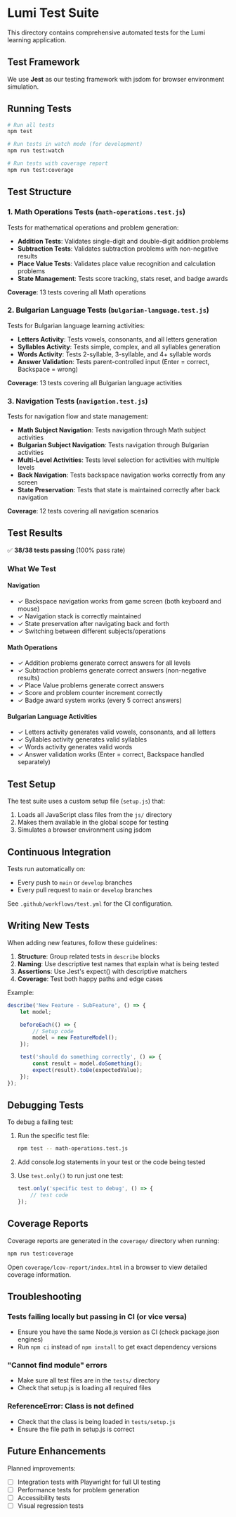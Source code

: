 # Lumi Test Suite

This directory contains comprehensive automated tests for the Lumi learning application.

## Test Framework

We use **Jest** as our testing framework with jsdom for browser environment simulation.

## Running Tests

```bash
# Run all tests
npm test

# Run tests in watch mode (for development)
npm run test:watch

# Run tests with coverage report
npm run test:coverage
```

## Test Structure

### 1. Math Operations Tests (`math-operations.test.js`)
Tests for mathematical operations and problem generation:
- **Addition Tests**: Validates single-digit and double-digit addition problems
- **Subtraction Tests**: Validates subtraction problems with non-negative results
- **Place Value Tests**: Validates place value recognition and calculation problems
- **State Management**: Tests score tracking, stats reset, and badge awards

**Coverage**: 13 tests covering all Math operations

### 2. Bulgarian Language Tests (`bulgarian-language.test.js`)
Tests for Bulgarian language learning activities:
- **Letters Activity**: Tests vowels, consonants, and all letters generation
- **Syllables Activity**: Tests simple, complex, and all syllables generation
- **Words Activity**: Tests 2-syllable, 3-syllable, and 4+ syllable words
- **Answer Validation**: Tests parent-controlled input (Enter = correct, Backspace = wrong)

**Coverage**: 13 tests covering all Bulgarian language activities

### 3. Navigation Tests (`navigation.test.js`)
Tests for navigation flow and state management:
- **Math Subject Navigation**: Tests navigation through Math subject activities
- **Bulgarian Subject Navigation**: Tests navigation through Bulgarian activities
- **Multi-Level Activities**: Tests level selection for activities with multiple levels
- **Back Navigation**: Tests backspace navigation works correctly from any screen
- **State Preservation**: Tests that state is maintained correctly after back navigation

**Coverage**: 12 tests covering all navigation scenarios

## Test Results

✅ **38/38 tests passing** (100% pass rate)

### What We Test

#### Navigation
- ✓ Backspace navigation works from game screen (both keyboard and mouse)
- ✓ Navigation stack is correctly maintained
- ✓ State preservation after navigating back and forth
- ✓ Switching between different subjects/operations

#### Math Operations
- ✓ Addition problems generate correct answers for all levels
- ✓ Subtraction problems generate correct answers (non-negative results)
- ✓ Place Value problems generate correct answers
- ✓ Score and problem counter increment correctly
- ✓ Badge award system works (every 5 correct answers)

#### Bulgarian Language Activities
- ✓ Letters activity generates valid vowels, consonants, and all letters
- ✓ Syllables activity generates valid syllables
- ✓ Words activity generates valid words
- ✓ Answer validation works (Enter = correct, Backspace handled separately)

## Test Setup

The test suite uses a custom setup file (`setup.js`) that:
1. Loads all JavaScript class files from the `js/` directory
2. Makes them available in the global scope for testing
3. Simulates a browser environment using jsdom

## Continuous Integration

Tests run automatically on:
- Every push to `main` or `develop` branches
- Every pull request to `main` or `develop` branches

See `.github/workflows/test.yml` for the CI configuration.

## Writing New Tests

When adding new features, follow these guidelines:

1. **Structure**: Group related tests in `describe` blocks
2. **Naming**: Use descriptive test names that explain what is being tested
3. **Assertions**: Use Jest's expect() with descriptive matchers
4. **Coverage**: Test both happy paths and edge cases

Example:
```javascript
describe('New Feature - SubFeature', () => {
    let model;

    beforeEach(() => {
        // Setup code
        model = new FeatureModel();
    });

    test('should do something correctly', () => {
        const result = model.doSomething();
        expect(result).toBe(expectedValue);
    });
});
```

## Debugging Tests

To debug a failing test:

1. Run the specific test file:
   ```bash
   npm test -- math-operations.test.js
   ```

2. Add console.log statements in your test or the code being tested

3. Use `test.only()` to run just one test:
   ```javascript
   test.only('specific test to debug', () => {
       // test code
   });
   ```

## Coverage Reports

Coverage reports are generated in the `coverage/` directory when running:
```bash
npm run test:coverage
```

Open `coverage/lcov-report/index.html` in a browser to view detailed coverage information.

## Troubleshooting

### Tests failing locally but passing in CI (or vice versa)
- Ensure you have the same Node.js version as CI (check package.json engines)
- Run `npm ci` instead of `npm install` to get exact dependency versions

### "Cannot find module" errors
- Make sure all test files are in the `tests/` directory
- Check that setup.js is loading all required files

### ReferenceError: Class is not defined
- Check that the class is being loaded in `tests/setup.js`
- Ensure the file path in setup.js is correct

## Future Enhancements

Planned improvements:
- [ ] Integration tests with Playwright for full UI testing
- [ ] Performance tests for problem generation
- [ ] Accessibility tests
- [ ] Visual regression tests
